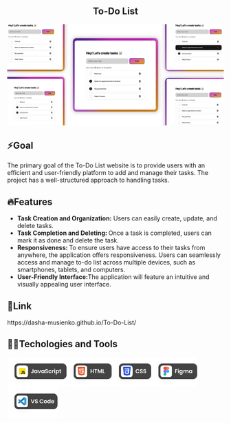<h2 align="center">To-Do List</h2>
<img src="https://github.com/dasha-musienko/To-Do-List/blob/main/pics/main-cover.png" alt="Cover image">
<h2>⚡️Goal</h2>
<p>The primary goal of the To-Do List website is to provide users with an efficient and user-friendly platform to add and manage their tasks. The project has a well-structured approach to handling tasks.</p>
<h2>🔥Features</h2>
  <ul>
    <li><strong>Task Creation and Organization:</strong> Users can easily create, update, and delete tasks.</li>
    <li><strong>Task Completion and Deleting: </strong>Once a task is completed, users can mark it as done and delete the task.</li>
    <li><strong>Responsiveness: </strong>To ensure users have access to their tasks from anywhere, the application offers responsiveness. Users can seamlessly access and manage to-do list across multiple devices, such as smartphones, tablets, and computers.</li>
    <li><strong>User-Friendly Interface:</strong>The application will feature an intuitive and visually appealing user interface.</li>
  </ul>
    <h2>🔗Link</h2>
 https://dasha-musienko.github.io/To-Do-List/
  <h2>👩‍💻Techologies and Tools</h2>
  <img align="left" height="70px" alt="Cover image" src="https://github.com/dasha-musienko/To-Do-List/blob/main/pics/js.png"  />
  <img align="left" height="70px" alt="Cover image" src="https://github.com/dasha-musienko/To-Do-List/blob/main/pics/html.png"  />
  <img align="left" height="70px" alt="Cover image" src="https://github.com/dasha-musienko/To-Do-List/blob/main/pics/css.png"  />
  <img align="left" height="70px" alt="Cover image" src="https://github.com/dasha-musienko/To-Do-List/blob/main/pics/figma.png"  />
  <img align="left" height="70px" alt="Cover image" src="https://github.com/dasha-musienko/To-Do-List/blob/main/pics/vscode.png"  />




 
  
